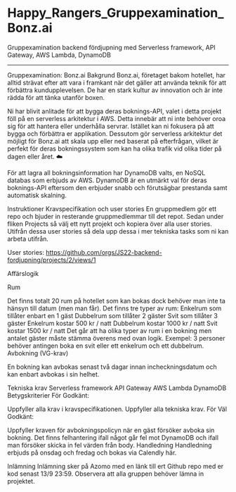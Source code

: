 # Happy_Rangers_Gruppexamination_Bonz.ai
Gruppexamination backend fördjupning med Serverless framework, API Gateway, AWS Lambda, DynamoDB
__________________________________________________________________________________________________________

Gruppexamination: Bonz.ai
Bakgrund
Bonz.ai, företaget bakom hotellet, har alltid strävat efter att vara i framkant när det gäller att använda teknik för att förbättra kundupplevelsen. De har en stark kultur av innovation och är inte rädda för att tänka utanför boxen.

Ni har blivit anlitade för att bygga deras boknings-API, valet i detta projekt föll på en serverless arkitektur i AWS. Detta innebär att ni inte behöver oroa sig för att hantera eller underhålla servrar. Istället kan ni fokusera på att bygga och förbättra er applikation. Dessutom gör serverless arkitektur det möjligt för Bonz.ai att skala upp eller ned baserat på efterfrågan, vilket är perfekt för deras bokningssystem som kan ha olika trafik vid olika tider på dagen eller året. ☁️

För att lagra all bokningsinformation har DynamoDB valts, en NoSQL databas som erbjuds av AWS. DynamoDB är en utmärkt val för deras boknings-API eftersom den erbjuder snabb och förutsägbar prestanda samt automatisk skalning.

Instruktioner
Kravspecifikation och user stories
En gruppmedlem gör ett repo och bjuder in resterande gruppmedlemmar till det repot. Sedan under fliken Projects så välj ett nytt projekt och kopiera över alla user stories. Utifrån dessa user stories så dela upp dessa i mer tekniska tasks som ni kan arbeta utifrån.

User stories: https://github.com/orgs/JS22-backend-fordjupning/projects/2/views/1

Affärslogik

Rum

Det finns totalt 20 rum på hotellet som kan bokas dock behöver man inte ta hänsyn till datum (men man får).
Det finns tre typer av rum:
Enkelrum som tillåter enbart en 1 gäst
Dubbelrum som tillåter 2 gäster
Svit som tillåter 3 gäster
Enkelrum kostar 500 kr / natt
Dubbelrum kostar 1000 kr / natt
Svit kostar 1500 kr / natt
Det går att ha olika typer av rum i en bokning men antalet gäster måste stämma överens med ovan logik. Exempel: 3 personer behöver antingen boka en svit eller ett enkelrum och ett dubbelrum.
Avbokning (VG-krav)

En bokning kan avbokas senast två dagar innan incheckningsdatum och kan enbart avbokas i sin helhet.

Tekniska krav
Serverless framework
API Gateway
AWS Lambda
DynamoDB
Betygskriterier
För Godkänt:

Uppfyller alla krav i kravspecifikationen.
Uppfyller alla tekniska krav.
För Väl Godkänt:

Uppfyller kraven för avbokningspolicyn när en gäst försöker avboka sin bokning.
Det finns felhantering ifall något går fel mot DynamoDB och ifall man försöker skicka in fel värden från body.
Handledning
Handledning erbjuds på onsdag och fredag och bokas via Calendly här.

Inlämning
Inlämning sker på Azomo med en länk till ert Github repo med er kod senast 13/9 23:59. Observera att alla gruppen behöver lämna in projektet.
